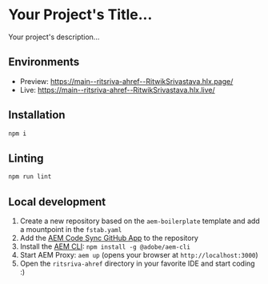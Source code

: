 # Your Project's Title...
Your project's description...

## Environments
- Preview: https://main--ritsriva-ahref--RitwikSrivastava.hlx.page/
- Live: https://main--ritsriva-ahref--RitwikSrivastava.hlx.live/

## Installation

```sh
npm i
```

## Linting

```sh
npm run lint
```

## Local development

1. Create a new repository based on the `aem-boilerplate` template and add a mountpoint in the `fstab.yaml`
1. Add the [AEM Code Sync GitHub App](https://github.com/apps/aem-code-sync) to the repository
1. Install the [AEM CLI](https://github.com/adobe/helix-cli): `npm install -g @adobe/aem-cli`
1. Start AEM Proxy: `aem up` (opens your browser at `http://localhost:3000`)
1. Open the `ritsriva-ahref` directory in your favorite IDE and start coding :)

